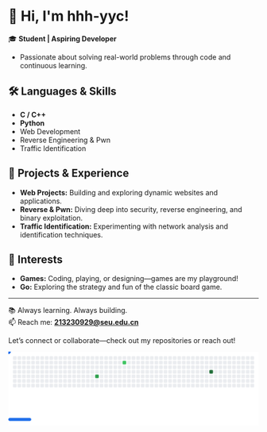 # 👋 Hi, I'm hhh-yyc!

🎓 **Student | Aspiring Developer**

- Passionate about solving real-world problems through code and continuous learning.

## 🛠️ Languages & Skills

- **C / C++**
- **Python**
- Web Development
- Reverse Engineering & Pwn
- Traffic Identification

## 🚀 Projects & Experience

- **Web Projects:** Building and exploring dynamic websites and applications.
- **Reverse & Pwn:** Diving deep into security, reverse engineering, and binary exploitation.
- **Traffic Identification:** Experimenting with network analysis and identification techniques.

## 🧩 Interests

- **Games:** Coding, playing, or designing—games are my playground!
- **Go:** Exploring the strategy and fun of the classic board game.

---

📚 Always learning. Always building.  
📫 Reach me: **213230929@seu.edu.cn**

Let’s connect or collaborate—check out my repositories or reach out!

<picture>
  <source
    media="(prefers-color-scheme: dark)"
    srcset="images/breakout-dark.svg"
  />
  <source
    media="(prefers-color-scheme: light)"
    srcset="images/breakout-light.svg"
  />
  <img alt="Breakout Game" src="images/breakout-light.svg" />
</picture>
